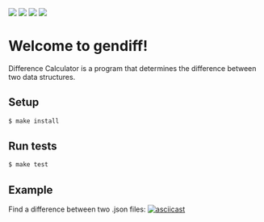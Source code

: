 ![](https://github.com/mburdastyh/frontend-project-lvl2/workflows/linter-auto/badge.svg)
![](https://github.com/mburdastyh/frontend-project-lvl2/workflows/tests-auto/badge.svg)
<a href="https://codeclimate.com/github/mburdastyh/frontend-project-lvl2/maintainability"><img src="https://api.codeclimate.com/v1/badges/a67ce897417ce4b2a6ba/maintainability" /></a>
<a href="https://codeclimate.com/github/mburdastyh/frontend-project-lvl2/test_coverage"><img src="https://api.codeclimate.com/v1/badges/a67ce897417ce4b2a6ba/test_coverage" /></a>

# Welcome to gendiff!
Difference Calculator is a program that determines the difference between two data structures.

## Setup
```sh
$ make install
```

## Run tests
```sh
$ make test
```

## Example

Find a difference between two .json files:
[![asciicast](https://asciinema.org/a/4NDKOUQANYBMbi8YOY7nbVOcI.svg)](https://asciinema.org/a/4NDKOUQANYBMbi8YOY7nbVOcI)
